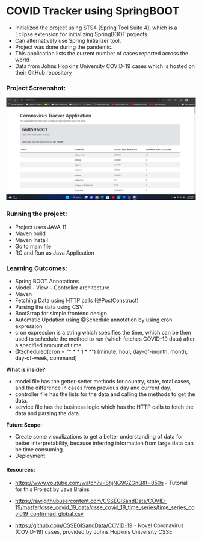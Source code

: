 # COVID Tracker using SpringBOOT
- Initialized the project using STS4 [Spring Tool Suite 4], which is a Eclipse extension for initializing SpringBOOT projects <br>
- Can alternatively use Spring Initializer tool. <br>
- Project was done during the pandemic. <br>
- This application lists the current number of cases reported across the world <br>
- Data from Johns Hopkins University COVID-19 cases which is hosted on their GitHub repository <br>

### Project Screenshot:
![Project](/coronavirus-tracker/Images/app_op.png?raw=true "COVID-19 Tracker deployed on localhost")

### Running the project:
- Project uses JAVA 11
- Maven build
- Maven Install
- Go to main file
- RC and Run as Java Application

### Learning Outcomes:
- Spring BOOT Annotations <br>
- Model - View - Controller architecture <br>
- Maven <br>
- Fetching Data using HTTP calls (@PostConstruct) <br>
- Parsing the data using CSV <br>
- BootStrap for simple frontend design <br>
- Automatic Updation using @Schedule annotation by using cron expression <br>
- cron expression is a string which specifies the time, which can be then used to schedule the method to run (which fetches COVID-19 data) after a specified amount of time. <br>
- @Scheduled(cron = "* * * 1 * *")  [minute, hour, day-of-month, month, day-of-week, command] <br>

**What is inside?**
- model file has the getter-setter methods for country, state, total cases, and the difference in cases from previous day and current day. <br>
- controller file has the lists for the data and calling the methods to get the data. <br>
- service file has the business logic which has the HTTP calls to fetch the data and parsing the data. <br>

**Future Scope:**
- Create some visualizations to get a better understanding of data for better interpretability, because inferring information from large data can be time consuming. <br>
- Deployment

#### Resources:
- https://www.youtube.com/watch?v=8hjNG9GZGnQ&t=850s - Tutorial for this Project by Java Brains

- https://raw.githubusercontent.com/CSSEGISandData/COVID-19/master/csse_covid_19_data/csse_covid_19_time_series/time_series_covid19_confirmed_global.csv

- https://github.com/CSSEGISandData/COVID-19 - Novel Coronavirus (COVID-19) cases, provided by Johns Hopkins University CSSE